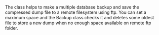 The class helps to make a multiple database backup and save the compressed dump file to a remote filesystem using ftp. You can set a maximum space and the Backup class checks it and deletes some oldest file to store a new dump when no enough space available on remote ftp folder.

